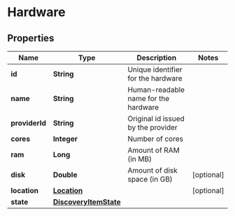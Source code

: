 
# Hardware

## Properties
Name | Type | Description | Notes
------------ | ------------- | ------------- | -------------
**id** | **String** | Unique identifier for the hardware | 
**name** | **String** | Human-readable name for the hardware | 
**providerId** | **String** | Original id issued by the provider | 
**cores** | **Integer** | Number of cores | 
**ram** | **Long** | Amount of RAM (in MB) | 
**disk** | **Double** | Amount of disk space (in GB) |  [optional]
**location** | [**Location**](Location.md) |  |  [optional]
**state** | [**DiscoveryItemState**](DiscoveryItemState.md) |  | 



